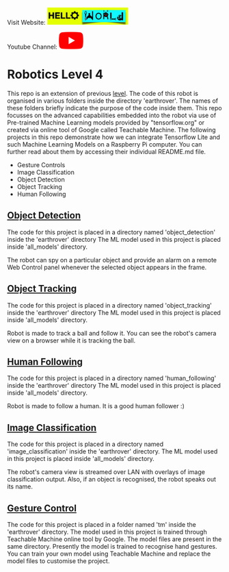 <p align="left">
Visit Website: <a href='https://helloworld.co.in/term/robotics4' target='_blank'>
   <img src='https://github.com/jiteshsaini/files/blob/main/img/logo3.gif' height='40px'>
   
</a> Youtube Channel: 
<a href='https://www.youtube.com/channel/UC_2OyRNVCWCH8ipgmAoJ1mA' target='_blank'>
   <img src='https://github.com/jiteshsaini/files/blob/main/img/btn_youtube_2.png' height='40px'>
</a>
</p>

# Robotics Level 4

This repo is an extension of previous [level](https://github.com/jiteshsaini/robotics-level-3). The code of this robot is organised in various folders inside the directory 'earthrover'. The names of these folders briefly indicate the purpose of the code inside them. This repo focusses on the advanced capabilities embedded into the robot via use of Pre-trained Machine Learning models provided by "tensorflow.org" or created via online tool of Google called Teachable Machine. The following projects in this repo demonstrate how we can integrate Tensorflow Lite and such Machine Learning Models on a Raspberry Pi computer. You can further read about them by accessing their individual README.md file.

- Gesture Controls
- Image Classification
- Object Detection
- Object Tracking
- Human Following


## <a href='https://github.com/jiteshsaini/robotics-level-4/tree/main/earthrover/object_detection'>Object Detection</a>

The code for this project is placed in a directory named 'object_detection' inside the 'earthrover' directory
The ML model used in this project is placed inside 'all_models' directory. 

The robot can spy on a particular object and provide an alarm on a remote Web Control panel whenever the selected object appears in the frame.

## <a href='https://github.com/jiteshsaini/robotics-level-4/tree/main/earthrover/object_tracking'>Object Tracking</a>
The code for this project is placed in a directory named 'object_tracking' inside the 'earthrover' directory
The ML model used in this project is placed inside 'all_models' directory.  

Robot is made to track a ball and follow it. You can see the robot's camera view on a browser while it is tracking the ball.

## <a href='https://github.com/jiteshsaini/robotics-level-4/tree/main/earthrover/human_following'>Human Following</a>
The code for this project is placed in a directory named 'human_following' inside the 'earthrover' directory
The ML model used in this project is placed inside 'all_models' directory.  

Robot is made to follow a human. It is a good human follower :)

## <a href='https://github.com/jiteshsaini/robotics-level-4/tree/main/earthrover/image_classification'>Image Classification</a>

The code for this project is placed in a directory named 'image_classification' inside the 'earthrover' directory. 
The ML model used in this project is placed inside 'all_models' directory.

The robot's camera view is streamed over LAN with overlays of image classification output. Also, if an object is recognised, the robot speaks out its name.

## <a href='https://github.com/jiteshsaini/robotics-level-4/tree/main/earthrover/tm'>Gesture Control</a>

The code for this project is placed in a folder named 'tm' inside the 'earthrover' directory. 
The model used in this project is trained through Teachable Machine online tool by Google. 
The model files are present in the same directory. Presently the model is trained to recognise hand gestures. You can train your own model using Teachable Machine and replace the model files to customise the project.
